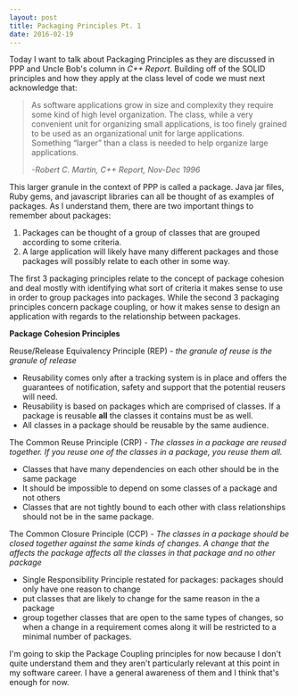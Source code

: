 ```yaml
---
layout: post
title: Packaging Principles Pt. 1
date: 2016-02-19
---
```


Today I want to talk about Packaging Principles as they are discussed in
PPP and Uncle Bob's column in *C++ Report*. Building off of the SOLID
principles and how they apply at the class level of code we must next
acknowledge that:

> As software applications grow in size and complexity they require some
> kind of high level organization. The class, while a very convenient
> unit for organizing small applications, is too finely grained to be
> used as an organizational unit for large applications.
> Something “larger” than a class is needed to help organize large
> applications.
>
> *-Robert C. Martin, *C++ Report*, Nov-Dec 1996*

This larger granule in the context of PPP is called a package. Java jar
files, Ruby gems, and javascript libraries can all be thought of as
examples of packages. As I understand them, there are two important
things to remember about packages:

1.  Packages can be thought of a group of classes that are grouped
    according to some criteria.
2.  A large application will likely have many different packages and
    those packages will possibly relate to each other in some way.

The first 3 packaging principles relate to the concept of package
cohesion and deal mostly with identifying what sort of criteria it makes
sense to use in order to group packages into packages. While the second
3 packaging principles concern package coupling, or how it makes sense
to design an application with regards to the relationship between
packages.

**Package Cohesion Principles**

Reuse/Release Equivalency Principle (REP) - *the granule of reuse is the
granule of release*

-   Reusability comes only after a tracking system is in place and
    offers the guarantees of notification, safety and support that the
    potential reusers will need.
-   Reusability is based on packages which are comprised of classes. If
    a package is reusable **all** the classes it contains must be
    as well.
-   All classes in a package should be reusable by the same audience.

The Common Reuse Principle (CRP) - *The classes in a package are reused
together. If you reuse one of the classes in a package, you reuse them
all.*

-   Classes that have many dependencies on each other should be in the
    same package
-   It should be impossible to depend on some classes of a package and
    not others
-   Classes that are not tightly bound to each other with class
    relationships should not be in the same package.

The Common Closure Principle (CCP) - *The classes in a package should be
closed together against the same kinds of changes. A change that the
affects the package affects all the classes in that package and no other
package*

-   Single Responsibility Principle restated for packages: packages
    should only have one reason to change
-   put classes that are likely to change for the same reason in the a
    package
-   group together classes that are open to the same types of changes,
    so when a change in a requirement comes along it will be restricted
    to a minimal number of packages.

I'm going to skip the Package Coupling principles for now because I
don't quite understand them and they aren't particularly relevant at
this point in my software career. I have a general awareness of them and
I think that's enough for now.
